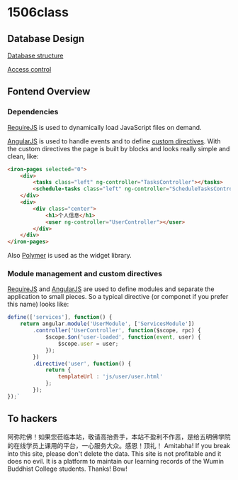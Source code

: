 # 1506class

Database Design
---------------
[Database structure](https://docs.google.com/document/d/1SACT2kfJpqAU_GyAZNAFLb-LTRKl3gU1wRCzh0vSRVQ/edit?usp=sharing)

[Access control](https://docs.google.com/document/d/1NxK2zozyfGPyECCN5seXgqHlCDPok4f0kDeiv4VNpAo/edit?usp=sharing)

Fontend Overview
----------------
### Dependencies
[RequireJS](http://requirejs.org/) is used to dynamically load JavaScript files on demand.

[AngularJS](https://angularjs.org/) is used to handle events and to define [custom directives](https://docs.angularjs.org/guide/directive). With the custom directives the page is built by blocks and looks really simple and clean, like:

```html
<iron-pages selected="0">
    <div>
		<tasks class="left" ng-controller="TasksController"></tasks>
		<schedule-tasks class="left" ng-controller="ScheduleTasksController"></schedule-tasks>
    </div>
    <div>
    	<div class="center">
	    	<h1>个人信息</h1>
	    	<user ng-controller="UserController"></user>
    	</div>
	</div>
</iron-pages>
```


Also [Polymer](https://www.polymer-project.org/1.0/) is used as the widget library.

### Module management and custom directives
[RequireJS](http://requirejs.org/) and [AngularJS](https://angularjs.org/) are used to define modules and separate the application to small pieces. So a typical directive (or componet if you prefer this name) looks like:

```JavaScript
define(['services'], function() {
	return angular.module('UserModule', ['ServicesModule'])
		.controller('UserController', function($scope, rpc) {
			$scope.$on('user-loaded', function(event, user) {
				$scope.user = user;
			});
		})
		.directive('user', function() {
			return {
				templateUrl : 'js/user/user.html'
			};
		});
});`
```

To hackers
----------
阿弥陀佛！如果您莅临本站，敬请高抬贵手，本站不盈利不作恶，是给五明佛学院的在线学员上课用的平台，一心服务大众。感恩！顶礼！
Amitabha! If you break into this site, please don't delete the data. This site is not profitable and it does no evil. It is a platform to maintain our learning records of the Wumin Buddhist College students. Thanks! Bow!
